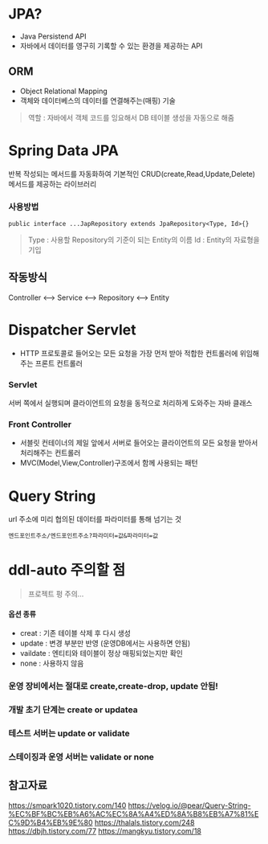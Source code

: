 # JPA?
- Java Persistend API
- 자바에서 데이터를 영구히 기록할 수 있는 환경을 제공하는 API
## ORM
- Object Relational Mapping
- 객체와 데이터베스의 데이터를 연결해주는(매핑) 기술
> 역할 : 자바에서 객체 코드를 잉요해서 DB 테이블 생성을 자동으로 해줌

# Spring Data JPA
반복 작성되는 메서드를 자동화하여 기본적인 CRUD(create,Read,Update,Delete) 메서드를 제공하는 라이브러리
### 사용방법
```
public interface ...JapRepository extends JpaRepository<Type, Id>{}
```
> Type : 사용할 Repository의 기준이 되는 Entity의 이름
> Id : Entity의 자료형을 기입

## 작동방식
Controller <--> Service <--> Repository <--> Entity
# Dispatcher Servlet
- HTTP 프로토콜로 들어오는 모든 요청을 가장 먼저 받아 적합한 컨트롤러에 위임해주는 프론트 컨트롤러
### Servlet
서버 쪽에서 실행되며 클라이언트의 요청을 동적으로 처리하게 도와주는 자바 클래스
### Front Controller
- 서블릿 컨테이너의 제일 앞에서 서버로 들어오는 클라이언트의 모든 요청을 받아서 처리해주는 컨트롤러
- MVC(Model,View,Controller)구조에서 함께 사용되는 패턴

# Query String
url 주소에 미리 협의된 데이터를 파라미터를 통해 넘기는 것
```
엔드포인트주소/엔드포인트주소?파라미터=값&파라미터=값
```
# ddl-auto 주의할 점
> 프로젝트 펑 주의...

#### 옵션 종류
- creat : 기존 테이블 삭제 후 다시 생성
- update : 변경 부분만 반영 (운영DB에서는 사용하면 안됨)
- vaildate : 엔티티와 테이블이 정상 매핑되었는지만 확인
- none : 사용하지 않음
### 운영 장비에서는 절대로 create,create-drop, update 안됨!
### 개발 초기 단계는 create or updatea
### 테스트 서버는 update or validate
### 스테이징과 운영 서버는 validate or none



## 참고자료
https://smpark1020.tistory.com/140
https://velog.io/@pear/Query-String-%EC%BF%BC%EB%A6%AC%EC%8A%A4%ED%8A%B8%EB%A7%81%EC%9D%B4%EB%9E%80
https://thalals.tistory.com/248
https://dbjh.tistory.com/77
https://mangkyu.tistory.com/18
